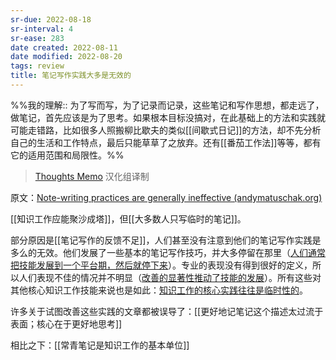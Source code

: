 ```yaml
---
sr-due: 2022-08-18
sr-interval: 4
sr-ease: 283
date created: 2022-08-11
date modified: 2022-08-20
tags: review
title: 笔记写作实践大多是无效的
---
```


%%我的理解:: 为了写而写，为了记录而记录，这些笔记和写作思想，都走远了，做笔记，首先应该是为了思考。如果根本目标没搞对，在此基础上的方法和实践就可能走错路，比如很多人照搬柳比歇夫的类似[[间歇式日记]]的方法，却不先分析自己的生活和工作特点，最后只能草草了之放弃。还有[[番茄工作法]]等等，都有它的适用范围和局限性。%%

> [Thoughts Memo](https://paratranz.cn/projects/3131) 汉化组译制

原文：[Note-writing practices are generally ineffective (andymatuschak.org)](https://notes.andymatuschak.org/z8V2q398qu89vdJ73N2BEYCgevMqux3yxQUAC)

[[知识工作应能聚沙成塔]]，但[[大多数人只写临时的笔记]]。

部分原因是[[笔记写作的反馈不足]]，人们甚至没有注意到他们的笔记写作实践是多么的无效。他们发展了一些基本的笔记写作技巧，并大多停留在那里（[人们通常把技能发展到一个平台期，然后就停下来](https://notes.andymatuschak.org/z5gHroEM2vM2WcKxkdcsCw8qv5tmHSbBVxEb4)）。专业的表现没有得到很好的定义，所以人们表现不佳的情况并不明显（[改善的显著性推动了技能的发展](https://notes.andymatuschak.org/z3TLgRqbKq1iQvYNvxenccLPZUuJNB329uwGw)）。所有这些对其他核心知识工作技能来说也是如此：[知识工作的核心实践往往是临时性的](https://notes.andymatuschak.org/z7z6uFero1JXyANDsq7P4RzeUemPWrHD7Ejmn)。

许多关于试图改善这些实践的文章都被误导了：[[更好地记笔记这个描述太过流于表面；核心在于更好地思考]]

相比之下：[[常青笔记是知识工作的基本单位]]
